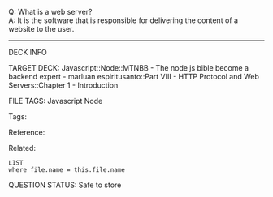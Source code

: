 Q: What is a web server?  
A: It is the software that is responsible for delivering the content of a website to the user.


---

DECK INFO

TARGET DECK: Javascript::Node::MTNBB - The node js bible become a backend expert - marluan espiritusanto::Part VIII - HTTP Protocol and Web Servers::Chapter 1 - Introduction

FILE TAGS: Javascript Node

Tags:

Reference:

Related:

```dataview
LIST
where file.name = this.file.name
```

QUESTION STATUS: Safe to store